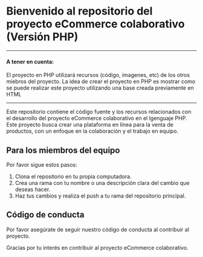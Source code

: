 # Bienvenido al repositorio del proyecto eCommerce colaborativo (Versión PHP)

---

#### A tener en cuenta:

El proyecto en PHP utilizará recursos (código, imagenes, etc) de los otros miebros del proyecto. La idea de crear el proyecto en PHP es mostrar como se puede realizar este proyecto utilizando una base creada previamente en HTML

---

Este repositorio contiene el código fuente y los recursos relacionados con el desarrollo del proyecto eCommerce colaborativo en el lgenguaje PHP. Este proyecto busca crear una plataforma en línea para la venta de productos, con un enfoque en la colaboración y el trabajo en equipo.

## Para los miembros del equipo

Por favor sigue estos pasos:

1. Clona el repositorio en tu propia computadora.
2. Crea una rama con tu nombre o una descripción clara del cambio que deseas hacer.
3. Haz tus cambios y realiza el push a tu rama del repositorio principal.

## Código de conducta

Por favor asegúrate de seguir nuestro código de conducta al contribuir al proyecto.

Gracias por tu interés en contribuir al proyecto eCommerce colaborativo.
